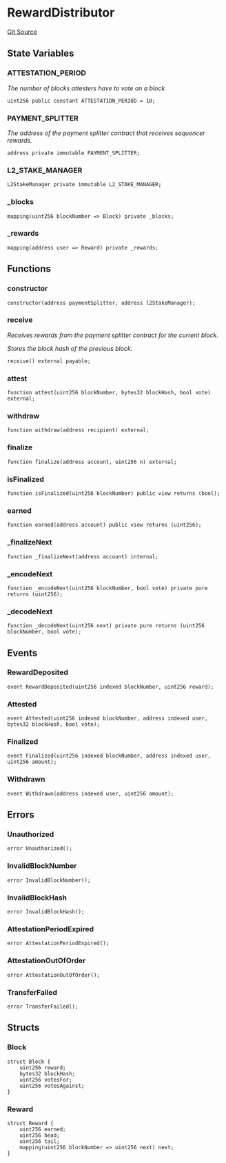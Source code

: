 # RewardDistributor
[Git Source](https://github.com/Uniswap/unichain-contracts/blob/01f4e5565a975be8c899959d029a1dc7e641a28e/src/RewardDistributor.sol)


## State Variables
### ATTESTATION_PERIOD
*The number of blocks attesters have to vote on a block*


```solidity
uint256 public constant ATTESTATION_PERIOD = 10;
```


### PAYMENT_SPLITTER
*The address of the payment splitter contract that receives sequencer rewards.*


```solidity
address private immutable PAYMENT_SPLITTER;
```


### L2_STAKE_MANAGER

```solidity
L2StakeManager private immutable L2_STAKE_MANAGER;
```


### _blocks

```solidity
mapping(uint256 blockNumber => Block) private _blocks;
```


### _rewards

```solidity
mapping(address user => Reward) private _rewards;
```


## Functions
### constructor


```solidity
constructor(address paymentSplitter, address l2StakeManager);
```

### receive

*Receives rewards from the payment splitter contract for the current block.*

*Stores the block hash of the previous block.*


```solidity
receive() external payable;
```

### attest


```solidity
function attest(uint256 blockNumber, bytes32 blockHash, bool vote) external;
```

### withdraw


```solidity
function withdraw(address recipient) external;
```

### finalize


```solidity
function finalize(address account, uint256 n) external;
```

### isFinalized


```solidity
function isFinalized(uint256 blockNumber) public view returns (bool);
```

### earned


```solidity
function earned(address account) public view returns (uint256);
```

### _finalizeNext


```solidity
function _finalizeNext(address account) internal;
```

### _encodeNext


```solidity
function _encodeNext(uint256 blockNumber, bool vote) private pure returns (uint256);
```

### _decodeNext


```solidity
function _decodeNext(uint256 next) private pure returns (uint256 blockNumber, bool vote);
```

## Events
### RewardDeposited

```solidity
event RewardDeposited(uint256 indexed blockNumber, uint256 reward);
```

### Attested

```solidity
event Attested(uint256 indexed blockNumber, address indexed user, bytes32 blockHash, bool vote);
```

### Finalized

```solidity
event Finalized(uint256 indexed blockNumber, address indexed user, uint256 amount);
```

### Withdrawn

```solidity
event Withdrawn(address indexed user, uint256 amount);
```

## Errors
### Unauthorized

```solidity
error Unauthorized();
```

### InvalidBlockNumber

```solidity
error InvalidBlockNumber();
```

### InvalidBlockHash

```solidity
error InvalidBlockHash();
```

### AttestationPeriodExpired

```solidity
error AttestationPeriodExpired();
```

### AttestationOutOfOrder

```solidity
error AttestationOutOfOrder();
```

### TransferFailed

```solidity
error TransferFailed();
```

## Structs
### Block

```solidity
struct Block {
    uint256 reward;
    bytes32 blockHash;
    uint256 votesFor;
    uint256 votesAgainst;
}
```

### Reward

```solidity
struct Reward {
    uint256 earned;
    uint256 head;
    uint256 tail;
    mapping(uint256 blockNumber => uint256 next) next;
}
```

